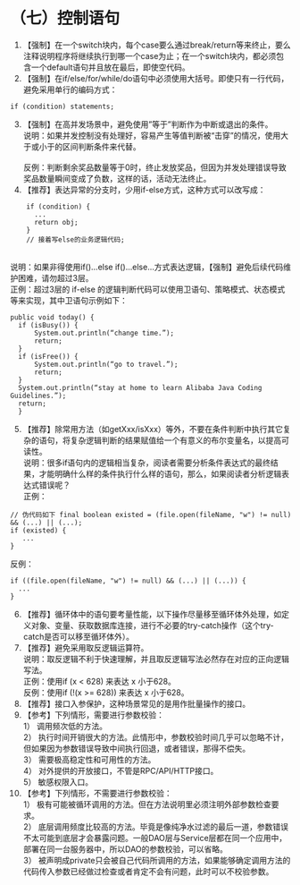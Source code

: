 # （七）控制语句

1. 【强制】在一个switch块内，每个case要么通过break/return等来终止，要么注释说明程序将继续执行到哪一个case为止；在一个switch块内，都必须包含一个default语句并且放在最后，即使空代码。
2. 【强制】在if/else/for/while/do语句中必须使用大括号。即使只有一行代码，避免采用单行的编码方式：

```
if (condition) statements;
```

3. 【强制】在高并发场景中，避免使用”等于”判断作为中断或退出的条件。\
   说明：如果并发控制没有处理好，容易产生等值判断被“击穿”的情况，使用大于或小于的区间判断条件来代替。\
   \
   反例：判断剩余奖品数量等于0时，终止发放奖品，但因为并发处理错误导致奖品数量瞬间变成了负数，这样的话，活动无法终止。
4. 【推荐】表达异常的分支时，少用if-else方式，这种方式可以改写成：

```
    if (condition) {              
      ...              
      return obj;    
    }   
    // 接着写else的业务逻辑代码; 
```

\
说明：如果非得使用if()...else if()...else...方式表达逻辑，【强制】避免后续代码维护困难，请勿超过3层。\
正例：超过3层的 if-else 的逻辑判断代码可以使用卫语句、策略模式、状态模式等来实现，其中卫语句示例如下：

```
public void today() {      
  if (isBusy()) {   
      System.out.println(“change time.”);            
      return; 
  }       
  if (isFree()) {  
      System.out.println(“go to travel.”);             
      return;     
  }  
  System.out.println(“stay at home to learn Alibaba Java Coding Guidelines.”);      
  return; 
  } 
```

5. 【推荐】除常用方法（如getXxx/isXxx）等外，不要在条件判断中执行其它复杂的语句，将复杂逻辑判断的结果赋值给一个有意义的布尔变量名，以提高可读性。\
   说明：很多if语句内的逻辑相当复杂，阅读者需要分析条件表达式的最终结果，才能明确什么样的条件执行什么样的语句，那么，如果阅读者分析逻辑表达式错误呢？\
   正例：

```
// 伪代码如下 final boolean existed = (file.open(fileName, "w") != null) && (...) || (...); 
if (existed) {    
   ... 
}  
```

反例：

```
if ((file.open(fileName, "w") != null) && (...) || (...)) {     
  ... 
}
```

6. 【推荐】循环体中的语句要考量性能，以下操作尽量移至循环体外处理，如定义对象、变量、获取数据库连接，进行不必要的try-catch操作（这个try-catch是否可以移至循环体外）。
7. 【推荐】避免采用取反逻辑运算符。\
   说明：取反逻辑不利于快速理解，并且取反逻辑写法必然存在对应的正向逻辑写法。\
   正例：使用if (x < 628) 来表达 x 小于628。\
   反例：使用if (!(x >= 628)) 来表达 x 小于628。
8. 【推荐】接口入参保护，这种场景常见的是用作批量操作的接口。
9. 【参考】下列情形，需要进行参数校验：\
   1） 调用频次低的方法。\
   2） 执行时间开销很大的方法。此情形中，参数校验时间几乎可以忽略不计，但如果因为参数错误导致中间执行回退，或者错误，那得不偿失。\
   3） 需要极高稳定性和可用性的方法。\
   4） 对外提供的开放接口，不管是RPC/API/HTTP接口。\
   5） 敏感权限入口。
10. 【参考】下列情形，不需要进行参数校验：\
    1） 极有可能被循环调用的方法。但在方法说明里必须注明外部参数检查要求。\
    2） 底层调用频度比较高的方法。毕竟是像纯净水过滤的最后一道，参数错误不太可能到底层才会暴露问题。一般DAO层与Service层都在同一个应用中，部署在同一台服务器中，所以DAO的参数校验，可以省略。\
    3） 被声明成private只会被自己代码所调用的方法，如果能够确定调用方法的代码传入参数已经做过检查或者肯定不会有问题，此时可以不校验参数。
